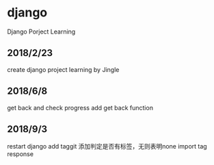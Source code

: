 # django
Django Porject Learning


## 2018/2/23
create django project learning by Jingle

## 2018/6/8
get back and check progress
add get back function

## 2018/9/3
restart django
add taggit
添加判定是否有标签，无则表明none
import tag response